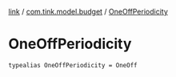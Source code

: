 [link](../index.md) / [com.tink.model.budget](index.md) / [OneOffPeriodicity](./-one-off-periodicity.md)

# OneOffPeriodicity

`typealias OneOffPeriodicity = OneOff`